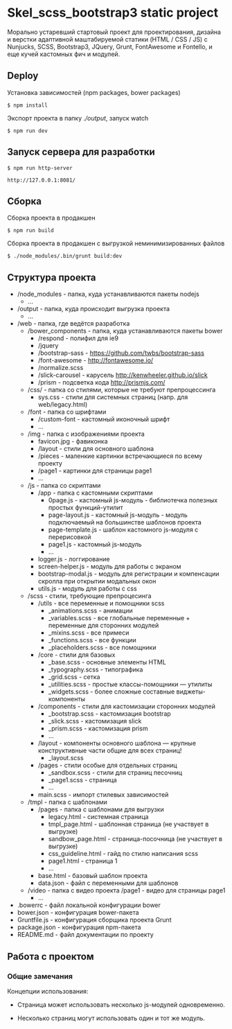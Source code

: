 Skel_scss_bootstrap3 static project
===================================

Морально устаревший стартовый проект для проектирования, дизайна и верстки адаптивной маштабируемой статики (HTML / CSS / JS) с Nunjucks, SCSS, Bootstrap3, JQuery, Grunt, FontAwesome и Fontello, и еще кучей кастомных фич и модулей.


Deploy
------

Установка зависимостей (npm packages, bower packages)

    $ npm install

Экспорт проекта в папку *./output*, запуск watch

    $ npm run dev

Запуск сервера для разработки
-----------------------------

    $ npm run http-server

    http://127.0.0.1:8081/

Cборка
------

Сборка проекта в продакшен

    $ npm run build

Сборка проекта в продакшен с выгрузкой неминимизированных файлов

    $ ./node_modules/.bin/grunt build:dev



Структура проекта
-----------------

* /node_modules - папка, куда устанавливаются пакеты nodejs
    * ...
* /output - папка, куда происходит выгрузка проекта
    * ...
* /web - папка, где ведётся разработка
    * /bower_components - папка, куда устанавливаются пакеты bower
        * /respond - полифил для ie9
        * /jquery
        * /bootstrap-sass - https://github.com/twbs/bootstrap-sass
        * /font-awesome - http://fontawesome.io/
        * /normalize.scss
        * /slick-carousel - карусель http://kenwheeler.github.io/slick
        * /prism - подсветка кода http://prismjs.com/
    * /css/ - папка со стилями, которые не требуют препроцессинга
        * sys.css - стили для системных страниц (напр. для web/legacy.html)
    * /font - папка со шрифтами
        * /custom-font - кастомный иконочный шрифт 
        * ...
    * /img - папка с изображениями проекта
        * favicon.jpg - фавиконка
        * /layout - стили для основного шаблона
        * /pieces - маленкие картинки встречающиеся по всему проекту
        * /page1 - картинки для страницы page1
        * ...
    * /js - папка со скриптами
        * /app - папка с кастомными скриптами
            * 0page.js - кастомный js-модуль - библиотечка полезных простых функций-утилит
            * page-layout.js - кастомный js-модуль - модуль подключаемый на большинстве шаблонов проекта
            * page-template.js - шаблон кастомного js-модуля с перерисовкой
            * page1.js - кастомный js-модуль
            * ...
        * logger.js - логгирование
        * screen-helper.js - модуль для работы с экраном
        * bootstrap-modal.js - модуль для регистрации и компенсации скролла при открытии модальных окон
        * utils.js - модуль для работы с css
    * /scss - стили, требующие препроцесинга
        * /utils - все переменные и помощники scss
            * _animations.scss - анимации
            * _variables.scss - все глобальные переменные + переменные для сторонних модулей
            * _mixins.scss - все примеси
            * _functions.scss - все функции
            * _placeholders.scss - все помощники 
        * /core - стили для базовых 
            * _base.scss - основные элементы HTML
            * _typography.scss - типографика
            * _grid.scss - сетка
            * _utilities.scss - простые классы-помощники — утилиты
            * _widgets.scss - более сложные составные виджеты-компоненты
        * /components - стили для кастомизации сторонних модулей
            * _bootstrap.scss - кастомизация bootstrap
            * _slick.scss - кастомизация slick
            * _prism.scss - кастомизация prism
            * ...
        * /layout - компоненты основного шаблона — крупные конструктивные части общие для всех страниц!
            * _layout.scss
        * /pages - стили особые для отдельных страниц
            * _sandbox.scss - стили для страниц песочниц
            * _page1.scss - страница
            * ...
        * main.scss - импорт стилевых зависимостей
    * /tmpl - папка с шаблонами
        * /pages - папка с шаблонами для выгрузки
            * legacy.html - системная страница
            * tmpl_page.html - шаблонная страница (не участвует в выгрузке)
            * sandbow_page.html - страница-посочница (не участвует в выгрузке)
            * css_guideline.html - гайд по стилю написания scss
            * page1.html - страница 1
            * ...
        * base.html - базовый шаблон проекта
        * data.json - файл с переменными для шаблонов
    * /video - папка с видео проекта
        /page1 - видео для страницы page1
        * ...
* .bowerrc - файл локальной конфигурации bower
* bower.json - конфигурация bower-пакета
* Gruntfile.js - конфигурация сборщика проекта Grunt
* package.json - конфигурация npm-пакета
* README.md - файл документации по проекту


Работа с проектом
-----------------

### Общие замечания

Концепции использования:
* Cтраница может использовать несколько js-модулей одновременно.

* Несколько страниц могут использовать один и тот же модуль.
